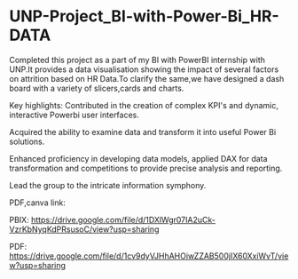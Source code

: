 # UNP-Project_BI-with-Power-Bi_HR-DATA
Completed this project as a part of my BI with PowerBI internship with UNP.It provides a data visualisation showing the impact of several factors on attrition based on HR Data.To clarify the same,we have designed a dash board with a variety of slicers,cards and charts.

Key highlights:
Contributed in the creation of complex KPI's and dynamic, interactive Powerbi user interfaces.

Acquired the ability to examine data and transform it into useful Power Bi solutions.

Enhanced proficiency in developing data models, applied DAX for data transformation and competitions to provide precise analysis and reporting.

Lead the group to the intricate information symphony.

PDF,canva link:

PBIX: https://drive.google.com/file/d/1DXlWgr07IA2uCk-VzrKbNyqKdPRsusoC/view?usp=sharing

PDF: https://drive.google.com/file/d/1cv9dyVJHhAHOiwZZAB500jIX60XxiWvT/view?usp=sharing
